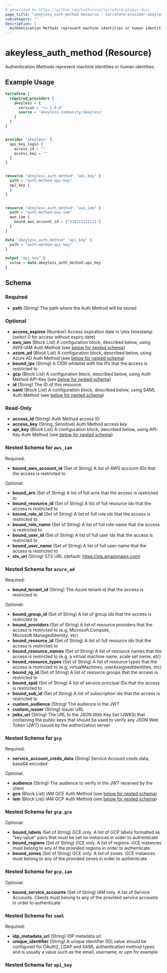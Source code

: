 ```yaml
---
# generated by https://github.com/hashicorp/terraform-plugin-docs
page_title: "akeyless_auth_method Resource - terraform-provider-akeyless"
subcategory: ""
description: |-
  Authentication Methods represent machine identities or human identities
---
```


# akeyless_auth_method (Resource)

Authentication Methods represent machine identities or human identities

## Example Usage

```terraform
terraform {
  required_providers {
    akeyless = {
      version = ">= 1.0.0"
      source = "akeyless-community/akeyless"
    }
  }
}


provider "akeyless" {
  api_key_login {
    access_id = ""
    access_key = ""
  }
}


resource "akeyless_auth_method" "api_key" {
  path = "auth-method-api-key"
  api_key {
  }
}


resource "akeyless_auth_method" "aws_iam" {
  path = "auth-method-aws-iam"
  aws_iam {
    bound_aws_account_id = ["516111111111"]
  }
}

data "akeyless_auth_method" "api_key" {
  path = "auth-method-api-key"
}

output "api_key" {
  value = data.akeyless_auth_method.api_key
}
```

<!-- schema generated by tfplugindocs -->
## Schema

### Required

- **path** (String) The path where the Auth Method will be stored

### Optional

- **access_expires** (Number) Access expiration date in Unix timestamp (select 0 for access without expiry date)
- **aws_iam** (Block List) A configuration block, described below, using AWS-IAM Auth Method (see [below for nested schema](#nestedblock--aws_iam))
- **azure_ad** (Block List) A configuration block, described below, using Azure AD Auth Method (see [below for nested schema](#nestedblock--azure_ad))
- **bound_ips** (String) A CIDR whitelist with the IPs that the access is restricted to
- **gcp** (Block List) A configuration block, described below, using Auth Method API-Key (see [below for nested schema](#nestedblock--gcp))
- **id** (String) The ID of this resource.
- **saml** (Block List) A configuration block, described below, using SAML Auth Method (see [below for nested schema](#nestedblock--saml))

### Read-Only

- **access_id** (String) Auth Method access ID
- **access_key** (String, Sensitive) Auth Method access key
- **api_key** (Block List) A configuration block, described below, using API-Key Auth Method (see [below for nested schema](#nestedblock--api_key))

<a id="nestedblock--aws_iam"></a>
### Nested Schema for `aws_iam`

Required:

- **bound_aws_account_id** (Set of String) A list of AWS account-IDs that the access is restricted to

Optional:

- **bound_arn** (Set of String) A list of full arns that the access is restricted to
- **bound_resource_id** (Set of String) A list of full resource ids that the access is restricted to
- **bound_role_id** (Set of String) A list of full role ids that the access is restricted to
- **bound_role_name** (Set of String) A list of full role-name that the access is restricted to
- **bound_user_id** (Set of String) A list of full user ids that the access is restricted to
- **bound_user_name** (Set of String) A list of full user-name that the access is restricted to
- **sts_url** (String) STS URL (default: https://sts.amazonaws.com)


<a id="nestedblock--azure_ad"></a>
### Nested Schema for `azure_ad`

Required:

- **bound_tenant_id** (String) The Azure tenant id that the access is restricted to

Optional:

- **bound_group_id** (Set of String) A list of group ids that the access is restricted to
- **bound_providers** (Set of String) A list of resource providers that the access is restricted to (e.g, Microsoft.Compute, Microsoft.ManagedIdentity, etc)
- **bound_resource_id** (Set of String) A list of full resource ids that the access is restricted to
- **bound_resource_names** (Set of String) A list of resource names that the access is restricted to (e.g, a virtual machine name, scale set name, etc)
- **bound_resource_types** (Set of String) A list of resource types that the access is restricted to (e.g, virtualMachines, userAssignedIdentities, etc)
- **bound_rg_id** (Set of String) A list of resource groups that the access is restricted to
- **bound_spid** (Set of String) A list of service principal IDs that the access is restricted to
- **bound_sub_id** (Set of String) A list of subscription ids that the access is restricted to
- **custom_audience** (String) The audience in the JWT
- **custom_issuer** (String) Issuer URL
- **jwks_uri** (String) The URL to the JSON Web Key Set (JWKS) that containing the public keys that should be used to verify any JSON Web Token (JWT) issued by the authorization server


<a id="nestedblock--gcp"></a>
### Nested Schema for `gcp`

Required:

- **service_account_creds_data** (String) Service Account creds data, base64 encoded

Optional:

- **audience** (String) The audience to verify in the JWT received by the client
- **gce** (Block List) IAM GCE Auth Method (see [below for nested schema](#nestedblock--gcp--gce))
- **iam** (Block List) IAM GCP Auth Method (see [below for nested schema](#nestedblock--gcp--iam))

<a id="nestedblock--gcp--gce"></a>
### Nested Schema for `gcp.gce`

Optional:

- **bound_labels** (Set of String) GCE only. A list of GCP labels formatted as "key:value" pairs that must be set on instances in order to authenticate
- **bound_regions** (Set of String) GCE only. A list of regions. GCE instances must belong to any of the provided regions in order to authenticate
- **bound_zones** (Set of String) GCE only. A list of zones. GCE instances must belong to any of the provided zones in order to authenticate


<a id="nestedblock--gcp--iam"></a>
### Nested Schema for `gcp.iam`

Optional:

- **bound_service_accounts** (Set of String) IAM only. A list of Service Accounts. Clients must belong to any of the provided service accounts in order to authenticate



<a id="nestedblock--saml"></a>
### Nested Schema for `saml`

Required:

- **idp_metadata_url** (String) IDP metadata url
- **unique_identifier** (String) A unique identifier (ID) value should be configured for OAuth2, LDAP and SAML authentication method types and is usually a value such as the email, username, or upn for example


<a id="nestedblock--api_key"></a>
### Nested Schema for `api_key`


